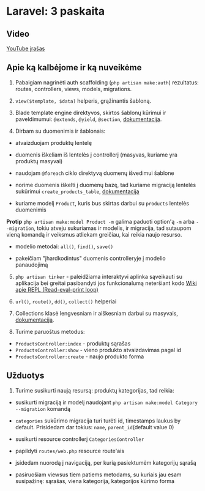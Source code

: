 # Laravel: 3 paskaita

## Video

[YouTube įrašas](https://www.youtube.com/watch?v=TbV1g1bjCM4)

## Apie ką kalbėjome ir ką nuveikėme

1. Pabaigiam nagrinėti auth scaffolding (`php artisan make:auth`) rezultatus: routes, controllers, views, models, migrations.

2. `view($template, $data)` helperis, grąžinantis šabloną.

3. Blade template engine direktyvos, skirtos šablonų kūrimui ir paveldimumui: `@extends`, `@yield`, `@section`, [dokumentacija](https://laravel.com/docs/5.5/blade).

4. Dirbam su duomenimis ir šablonais:

* atvaizduojam produktų lentelę

* duomenis iškeliam iš lentelės į controllerį (masyvas, kuriame yra produktų masyvai)

* naudojam `@foreach` ciklo direktyvą duomenų išvedimui šablone

* norime duomenis iškelti į duomenų bazę, tad kuriame migraciją lentelės sukūrimui `create_products_table`, [dokumentacija](https://laravel.com/docs/5.5/migrations)

* kuriame modelį `Product`, kuris bus skirtas darbui su `products` lentelės duomenimis

**Protip** 
`php artisan make:model Product -m` galima paduoti option'ą `-m` arba `--migration`, tokiu atveju sukuriamas ir modelis, ir migracija, tad sutaupom vieną komandą ir veiksmus atliekam greičiau, kai reikia naujo resurso.

* modelio metodai: `all()`, `find()`, `save()`

* pakeičiam "įhardkodintus" duomenis controlleryje į modelio panaudojimą

5. `php artisan tinker` - paleidžiama interaktyvi aplinka sąveikauti su aplikacija bei greitai pasibandyti jos funkcionalumą neteršiant kodo [Wiki apie REPL (Read-eval-print loop)](https://en.wikipedia.org/wiki/Read%E2%80%93eval%E2%80%93print_loop)

6. `url()`, `route()`, `dd()`, `collect()` helperiai

7. Collections klasė lengvesniam ir aiškesniam darbui su masyvais, [dokumentacija](https://laravel.com/docs/5.5/collections).

8. Turime paruoštus metodus:

* `ProductsController:index` - produktų sąrašas 
* `ProductsController:show` - vieno produkto atvaizdavimas pagal id
* `ProductsController:create` - naujo produkto forma

## Užduotys

1. Turime susikurti naują resursą: produktų kategorijas, tad reikia:

* susikurti migraciją ir modelį naudojant `php artisan make:model Category --migration` komandą

* `categories` sukūrimo migracija turi turėti id, timestamps laukus by default. Prisidedam dar tokius: `name`, `parent_id`(default value 0)

* susikurti resource controllerį `CategoriesController`

* papildyti `routes/web.php` resource route'ais

* įsidedam nuorodą į navigaciją, per kurią pasiektumėm kategorijų sąrašą

* pasiruošiam viewsus tiem patiems metodams, su kuriais jau esam susipažinę: sąrašas, viena kategorija, kategorijos kūrimo forma
